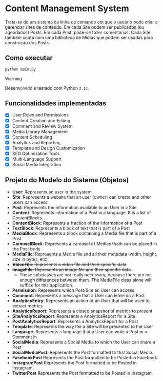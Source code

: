 # Content Management System
Trata-se de um sistema de linha de comando em que o usuário pode criar e gerenciar sites de conteúdo. Em cada Site podem ser publicados (ou agendados) Posts. Em cada Post, pode-se fazer comentários. Cada Site também conta com uma biblioteca de Mídias que podem ser usadas para construção dos Posts. 

## Como executar
```python
python main.py
```

>[!warning]
> Desenvolvido e testado com Python `3.13`.

## Funcionalidades implementadas
- [x] User Roles and Permissions
- [x] Content Creation and Editing
- [x] Comment and Review System
- [x] Media Library Management
- [x] Content Scheduling
- [x] Analytics and Reporting
- [x] Template and Design Customization
- [x] SEO Optimization Tools
- [x] Multi-Language Support
- [x] Social Media Integration

## Projeto do Modelo do Sistema (Objetos)
- **User**: Represents an user in the system
- **Site**: Represents a website that an user (owner) can create and other users can access
- **Post**: Represents the information available to an User in a Site
- **Content**: Represents information of a Post in a language. It is a list of ContentBlocks.
- **ContentBlock**: Represents a fraction of the information of a Post
- **TextBlock**: Represents a block of text that is part of a Post 
- **MediaBlock**: Represents a block containing a Media file that is part of a Post
- **CarouselBlock**: Represents a carousel of Medias thath can be placed in the Post body
- **MediaFile**: Represents a Media file and all their metadata (width, height, size in bytes, etc)
- ~~**VideoFile**: Represents a video file and their specific data~~
- ~~**ImageFile**: Represents an image file and their specific data~~
    - These subclasses are not really necessary, because there are not enough differences between them. The MediaFile class alone will suffice for this application. 
- **Permission**: Represents which Post/Site an User can access
- **Comment**: Represents a message that a User can leave on a Post
- **AnalyticsEntry**: Represents an action of an User that will be used to extract metrics
- **AnalyticsReport**: Represents a closed snapshot of metrics to present
- **SiteAnalyticsReport**: Represents a AnalyticsReport for a Site 
- **PostAnalyticsReport**: Represents a AnalyticsReport for a Post
- **Template**: Represents the way the a Site will be presented to the User
- **Language**: Represents a language that a User can write a Post or a Comment in
- **SocialMedia**: Represents a Social Media to which the User can share a Post
- **SocialMediaPost**: Represents the Post formatted to that Social Media.
- **FacebookPost** Represents the Post formatted to be Posted in Facebook. 
- **InstagramPost** Represents the Post formatted to be Posted in Instagram. 
- **TwitterPost** Represents the Post formatted to be Posted in Instagram. 

